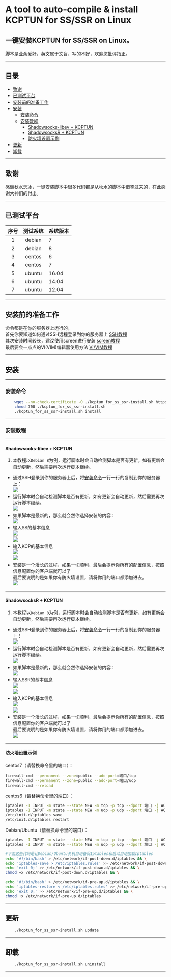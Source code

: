 A tool to auto-compile & install KCPTUN for SS/SSR on Linux
===========
## 一键安装KCPTUN for SS/SSR on Linux。  
脚本是业余爱好，英文属于文盲，写的不好，欢迎您批评指正。
******
## <a name="index"/>目录

* [致谢](#thanks)
* [已测试平台](#test)
* [安装前的准备工作](#plan)
* [安装](#Install)
    * [安装命令](#Install_command)
    * [安装教程](#Install_Jiaocheng)
        * [Shadowsocks-libev + KCPTUN](#Install_ss_kcp)
        * [ShadowsocksR + KCPTUN](#Install_ssr_kcp)
        * [防火墙设置示例](#Firewall)
* [更新](#Update)
* [卸载](#UnInstall)

******

## <a name="thanks"/>致谢

感谢[秋水逸冰][teddysun_url]，一键安装脚本中很多代码都是从秋水的脚本中借鉴过来的，在此感谢大神们的付出。  

******
## <a name="test"/>已测试平台

|序号|测试系统      | 系统版本
|:----:|:--------:|:---------
|1|debian         | 7     
|2|debian         | 8     
|3|centos         | 6     
|4|centos         | 7     
|5|ubuntu         | 16.04 
|6|ubuntu         | 14.04 
|7|ubuntu         | 12.04 

******
## <a name="plan"/>安装前的准备工作

命令都是在你的服务器上运行的，  
首先你要知道如何通过SSH远程登录到你的服务器上 [SSH教程][putty_url]  
其次安装时间较长，建议使用screen进行安装 [screen教程][screen_url]  
最后要会一点点的VI(VIM)编辑器使用方法 [VI/VIM教程][vim_url]

******
## <a name="Install"/>安装
------
### <a name="Install_command">安装命令
```Bash
    wget --no-check-certificate -O ./kcptun_for_ss_ssr-install.sh https://raw.githubusercontent.com/sunsan05/one-key-ssr-kcptun/master/kcptun_for_ss_ssr-install.sh
    chmod 700 ./kcptun_for_ss_ssr-install.sh
    ./kcptun_for_ss_ssr-install.sh install
```
******
### <a name="Install_Jiaocheng">安装教程
------
#### <a name="Install_ss_kcp">Shadowsocks-libev + KCPTUN
1. 本教程以`Debian 8`为例，运行脚本时会自动检测脚本是否有更新，如有更新会自动更新，然后需要再次运行脚本继续。
* 通过SSH登录到你的服务器上后，将[安装命令](#Install_command)一行一行的复制到你的服务器上：  
![][01-input-command_img]
* 运行脚本时会自动检测脚本是否有更新，如有更新会自动更新，然后需要再次运行脚本继续。  
![][02-check-update_img]
* 如果脚本是最新的，那么就会然你选择安装的内容：  
![][03-choose-4_img]
* 输入SS的基本信息  
![][04-ss-in-01_img]  
![][04-ss-in-02_img]
* 输入KCP的基本信息  
![][05-kcp-in-01_img]  
![][05-kcp-in-02_img]
* 安装是一个漫长的过程，如果一切顺利，最后会提示你所有的配置信息，按照信息配置你的客户端就可以了  
最后要说明的是如果你有防火墙设置，请将你用的端口都添加进去。  
![][06-ss-kcp-setting_img]

------
#### <a name="Install_ssr_kcp">ShadowsocksR + KCPTUN
1. 本教程以`Debian 8`为例，运行脚本时会自动检测脚本是否有更新，如有更新会自动更新，然后需要再次运行脚本继续。
* 通过SSH登录到你的服务器上后，将[安装命令](#Install_command)一行一行的复制到你的服务器上：  
![][01-input-command_img]
* 运行脚本时会自动检测脚本是否有更新，如有更新会自动更新，然后需要再次运行脚本继续。  
![][02-check-update_img]
* 如果脚本是最新的，那么就会然你选择安装的内容：  
![][03-choose-5_img]
* 输入SSR的基本信息  
![][04-ssr-in-01_img]  
![][04-ssr-in-02_img]
* 输入KCP的基本信息  
![][05-kcp-in-01_img]  
![][05-kcp-in-02_img]
* 安装是一个漫长的过程，如果一切顺利，最后会提示你所有的配置信息，按照信息配置你的客户端就可以了  
最后要说明的是如果你有防火墙设置，请将你用的端口都添加进去。  
![][06-ssr-kcp-setting_img]

------
#### <a name="Firewall">防火墙设置示例

centos7（请替换命令里的端口）：  
```Bash
firewall-cmd --permanent --zone=public --add-port=端口/tcp
firewall-cmd --permanent --zone=public --add-port=端口/udp
firewall-cmd --reload
```

centos6（请替换命令里的端口）：  
```Bash
iptables -I INPUT -m state --state NEW -m tcp -p tcp --dport 端口 -j ACCEPT
iptables -I INPUT -m state --state NEW -m udp -p udp --dport 端口 -j ACCEPT
/etc/init.d/iptables save
/etc/init.d/iptables restart
```

Debian/Ubuntu（请替换命令里的端口）：  
```Bash
iptables -I INPUT -m state --state NEW -m tcp -p tcp --dport 端口 -j ACCEPT
iptables -I INPUT -m state --state NEW -m udp -p udp --dport 端口 -j ACCEPT

#下面这些代码是让Debian/Ubuntu关机自动备份Iptables和启动自动加载Iptables
echo '#!/bin/bash' > /etc/network/if-post-down.d/iptables && \
echo 'iptables-save > /etc/iptables.rules' >> /etc/network/if-post-down.d/iptables && \
echo 'exit 0;' >> /etc/network/if-post-down.d/iptables && \
chmod +x /etc/network/if-post-down.d/iptables && \

echo '#!/bin/bash' > /etc/network/if-pre-up.d/iptables && \
echo 'iptables-restore < /etc/iptables.rules' >> /etc/network/if-pre-up.d/iptables && \
echo 'exit 0;' >> /etc/network/if-pre-up.d/iptables && \
chmod +x /etc/network/if-pre-up.d/iptables
```

******
## <a name="Update"/>更新
```Bash
    ./kcptun_for_ss_ssr-install.sh update
```

******
## <a name="UnInstall"/>卸载
```Bash
    ./kcptun_for_ss_ssr-install.sh uninstall
```

--------------------------------
[teddysun_url]:https://github.com/teddysun/shadowsocks_install "秋水逸冰一键脚本"
[putty_url]:https://www.vpser.net/other/putty-ssh-linux-vps.html "如何使用Putty远程(SSH)管理Linux VPS"
[screen_url]:https://www.vpser.net/manage/screen.html "SSH远程会话管理工具 - screen使用教程"
[vim_url]:https://www.vpser.net/manage/vi.html "Linux上vi(vim)编辑器使用教程"
[01-input-command_img]:/images/01-input-command.png
[02-check-update_img]:/images/02-check-update.png
[03-choose-4_img]:/images/03-choose-4.png
[03-choose-5_img]:/images/03-choose-5.png
[04-ss-in-01_img]:/images/04-ss-in-01.png
[04-ss-in-02_img]:/images/04-ss-in-02.png
[04-ssr-in-01_img]:/images/04-ssr-in-01.png
[04-ssr-in-02_img]:/images/04-ssr-in-02.png
[05-kcp-in-01_img]:/images/05-kcp-in-01.png
[05-kcp-in-02_img]:/images/05-kcp-in-02.png
[06-ss-kcp-setting_img]:/images/06-ss-kcp-setting.png
[06-ssr-kcp-setting_img]:/images/06-ssr-kcp-setting.png
